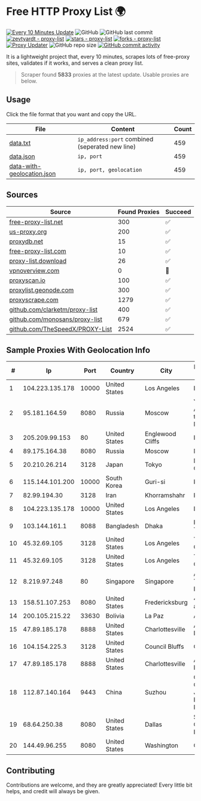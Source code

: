 
# Free HTTP Proxy List 🌍

[![Every 10 Minutes Update](https://github.com/mertguvencli/http-proxy-list/actions/workflows/main.yml/badge.svg?branch=main)](https://github.com/mertguvencli/http-proxy-list/actions/workflows/main.yml)
![GitHub](https://img.shields.io/github/license/mertguvencli/http-proxy-list)
![GitHub last commit](https://img.shields.io/github/last-commit/mertguvencli/http-proxy-list)
[![zevtyardt - proxy-list](https://img.shields.io/static/v1?label=zevtyardt&message=proxy-list&color=blue&logo=github)](https://github.com/zevtyardt/proxy-list "Go to GitHub repo")
[![stars - proxy-list](https://img.shields.io/github/stars/zevtyardt/proxy-list?style=social)](https://github.com/zevtyardt/proxy-list)
[![forks - proxy-list](https://img.shields.io/github/forks/zevtyardt/proxy-list?style=social)](https://github.com/zevtyardt/proxy-list)
[![Proxy Updater](https://github.com/zevtyardt/proxy-list/workflows/Proxy%20Updater/badge.svg)](https://github.com/zevtyardt/proxy-list/actions?query=workflow:"Proxy+Updater")
![GitHub repo size](https://img.shields.io/github/repo-size/zevtyardt/proxy-list)
[![GitHub commit activity](https://img.shields.io/github/commit-activity/m/zevtyardt/proxy-list?logo=commits)](https://github.com/zevtyardt/proxy-list/commits/main)

It is a lightweight project that, every 10 minutes, scrapes lots of free-proxy sites, validates if it works, and serves a clean proxy list.

> Scraper found **5833** proxies at the latest update. Usable proxies are below.

## Usage

Click the file format that you want and copy the URL.

|File|Content|Count|
|----|-------|-----|
|[data.txt](https://raw.githubusercontent.com/mertguvencli/http-proxy-list/main/proxy-list/data.txt)|`ip_address:port` combined (seperated new line)|459|
|[data.json](https://raw.githubusercontent.com/mertguvencli/http-proxy-list/main/proxy-list/data.json)|`ip, port`|459|
|[data-with-geolocation.json](https://raw.githubusercontent.com/mertguvencli/http-proxy-list/main/proxy-list/data-with-geolocation.json)|`ip, port, geolocation`|459|

## Sources

|Source|Found Proxies|Succeed|
|------|-------------|-------|
|[free-proxy-list.net](https://free-proxy-list.net)|300|✅|
|[us-proxy.org](https://www.us-proxy.org)|200|✅|
|[proxydb.net](http://proxydb.net)|15|✅|
|[free-proxy-list.com](https://free-proxy-list.com/?page=&port=&type%5B%5D=http&type%5B%5D=https&up_time=0&search=Search)|10|✅|
|[proxy-list.download](https://www.proxy-list.download/HTTP)|26|✅|
|[vpnoverview.com](https://vpnoverview.com/privacy/anonymous-browsing/free-proxy-servers)|0|🚫|
|[proxyscan.io](https://www.proxyscan.io)|100|✅|
|[proxylist.geonode.com](https://proxylist.geonode.com/api/proxy-list?limit=300&page=1&sort_by=lastChecked&sort_type=desc&protocols=http,https)|300|✅|
|[proxyscrape.com](https://api.proxyscrape.com/v2/?request=displayproxies&protocol=http&timeout=10000&country=all&ssl=all&anonymity=all)|1279|✅|
|[github.com/clarketm/proxy-list](https://raw.githubusercontent.com/clarketm/proxy-list/master/proxy-list-raw.txt)|400|✅|
|[github.com/monosans/proxy-list](https://raw.githubusercontent.com/monosans/proxy-list/main/proxies/http.txt)|679|✅|
|[github.com/TheSpeedX/PROXY-List](https://raw.githubusercontent.com/TheSpeedX/PROXY-List/master/http.txt)|2524|✅|


## Sample Proxies With Geolocation Info

|#|Ip|Port|Country|City|Internet Service Provider|
|-|--|----|-------|----|-------------------------|
|1|104.223.135.178|10000|United States|Los Angeles|LayerHost|
|2|95.181.164.59|8080|Russia|Moscow|Yegor Andreevich trading as FLP Miglovets|
|3|205.209.99.153|80|United States|Englewood Cliffs|Interserver, Inc|
|4|89.175.164.38|8080|Russia|Moscow|MTS PJSC|
|5|20.210.26.214|3128|Japan|Tokyo|Microsoft Corporation|
|6|115.144.101.200|10000|South Korea|Guri-si|Korea Telecom|
|7|82.99.194.30|3128|Iran|Khorramshahr|ParsOnline Co.|
|8|104.223.135.178|10000|United States|Los Angeles|LayerHost|
|9|103.144.161.1|8088|Bangladesh|Dhaka|Bismillah Telecom|
|10|45.32.69.105|3128|United States|Los Angeles|The Constant Company|
|11|45.32.69.105|3128|United States|Los Angeles|The Constant Company|
|12|8.219.97.248|80|Singapore|Singapore|Alibaba (US) Technology Co., Ltd.|
|13|158.51.107.253|8080|United States|Fredericksburg|4 ip Technology and Media, LLC|
|14|200.105.215.22|33630|Bolivia|La Paz|AXS Bolivia S. A.|
|15|47.89.185.178|8888|United States|Charlottesville|Alibaba.com LLC|
|16|104.154.225.3|3128|United States|Council Bluffs|Google LLC|
|17|47.89.185.178|8888|United States|Charlottesville|Alibaba.com LLC|
|18|112.87.140.164|9443|China|Suzhou|China Unicom CHINA169 Jiangsu Province Network|
|19|68.64.250.38|8080|United States|Dallas|SimpleFiber Communications LLC|
|20|144.49.96.255|8080|United States|Washington|Google LLC|



## Contributing

Contributions are welcome, and they are greatly appreciated! Every
little bit helps, and credit will always be given.

